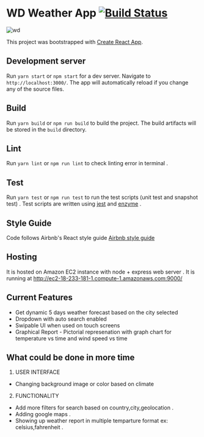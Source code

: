 # WD Weather App [![Build Status](https://travis-ci.org/karthikbalajikb/WD-Weather-App.svg?branch=master)](https://travis-ci.org/karthikbalajikb/WD-Weather-App)

![wd](https://user-images.githubusercontent.com/8594076/36646017-c340bf96-1a97-11e8-99da-d4d5e48ba2e6.png)

This project was bootstrapped with [Create React App](https://github.com/facebookincubator/create-react-app).

## Development server

Run `yarn start` or `npm start` for a dev server. Navigate to `http://localhost:3000/`. The app will automatically reload if you change any of the source files.

## Build

Run `yarn build` or `npm run build` to build the project. The build artifacts will be stored in the `build` directory.

## Lint

Run `yarn lint` or `npm run lint` to check linting error in terminal .

## Test

Run `yarn test` or `npm run test` to run the test scripts (unit test and snapshot test) . Test scripts are written using [jest](https://github.com/facebook/jest) and [enzyme](https://github.com/airbnb/enzyme) .

## Style Guide

Code follows Airbnb's React style guide [Airbnb style guide](https://github.com/airbnb/javascript/tree/master/react)

## Hosting

It is hosted on Amazon EC2 instance with node + express web server . It is running at http://ec2-18-233-181-1.compute-1.amazonaws.com:9000/

## Current Features

* Get dynamic 5 days weather forecast based on the city selected
* Dropdown with auto search enabled
* Swipable UI when used on touch screens
* Graphical Report - Pictorial represenation with graph chart for temperature vs time and wind speed vs time

## What could be done in more time

1.  USER INTERFACE

* Changing background image or color based on climate

2.  FUNCTIONALITY

* Add more filters for search based on country,city,geolocation .
* Adding google maps .
* Showing up weather report in multiple temparture format ex: celsius,fahrenheit .
